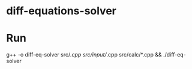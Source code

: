# diff-equations-solver

# Run

g++ -o diff-eq-solver src/*.cpp src/input/*.cpp src/calc/*.cpp && ./diff-eq-solver
